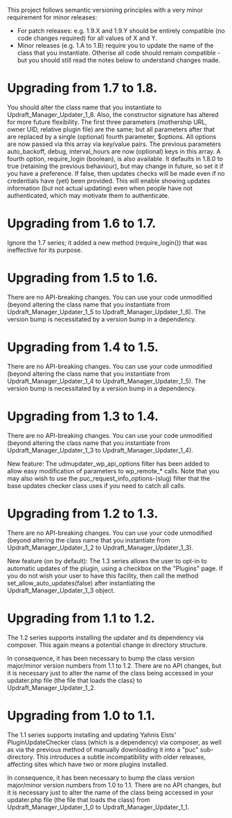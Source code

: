 This project follows semantic versioning principles with a very minor requirement for minor releases:

* For patch releases: e.g. 1.9.X and 1.9.Y should be entirely compatible (no code changes required) for all values of X and Y.
* Minor releases (e.g. 1.A to 1.B) require you to update the name of the class that you instantiate. Otherise all code should remain compatible - but you should still read the notes below to understand changes made.

# Upgrading from 1.7 to 1.8.

You should alter the class name that you instantiate to Updraft_Manager_Updater_1_8. Also, the constructor signature has altered for more future flexibility. The first three parameters (mothership URL, owner UID, relative plugin file) are the same; but all parameters after that are replaced by a single (optional) fourth parameter, $options. All options are now passed via this array via key/value pairs. The previous parameters auto_backoff, debug, interval_hours are now (optional) keys in this array. A fourth option, require_login (boolean), is also available. It defaults in 1.8.0 to true (retaining the previous behaviour), but may change in future, so set it if you have a preference. If false, then updates checks will be made even if no credentials have (yet) been provided. This will enable showing updates information (but not actual updating) even when people have not authenticated, which may motivate them to authenticate.

# Upgrading from 1.6 to 1.7.

Ignore the 1.7 series; it added a new method (require_login()) that was ineffective for its purpose.

# Upgrading from 1.5 to 1.6.

There are no API-breaking changes. You can use your code unmodified (beyond altering the class name that you instantiate from Updraft_Manager_Updater_1_5 to Updraft_Manager_Updater_1_6). The version bump is necessitated by a version bump in a dependency.

# Upgrading from 1.4 to 1.5.

There are no API-breaking changes. You can use your code unmodified (beyond altering the class name that you instantiate from Updraft_Manager_Updater_1_4 to Updraft_Manager_Updater_1_5). The version bump is necessitated by a version bump in a dependency.

# Upgrading from 1.3 to 1.4.

There are no API-breaking changes. You can use your code unmodified (beyond altering the class name that you instantiate from Updraft_Manager_Updater_1_3 to Updraft_Manager_Updater_1_4).

New feature: The udmupdater_wp_api_options filter has been added to allow easy modification of parameters to wp_remote_* calls. Note that you may also wish to use the puc_request_info_options-(slug) filter that the base updates checker class uses if you need to catch all calls.

# Upgrading from 1.2 to 1.3.

There are no API-breaking changes. You can use your code unmodified (beyond altering the class name that you instantiate from Updraft_Manager_Updater_1_2 to Updraft_Manager_Updater_1_3).

New feature (on by default): The 1.3 series allows the user to opt-in to automatic updates of the plugin, using a checkbox on the "Plugins" page. If you do not wish your user to have this facility, then call the method set_allow_auto_updates(false) after instantiating the Updraft_Manager_Updater_1_3 object.

# Upgrading from 1.1 to 1.2.

The 1.2 series supports installing the updater and its dependency via composer. This again means a potential change in directory structure.

In consequence, it has been necessary to bump the class version major/minor version numbers from 1.1 to 1.2. There are no API changes, but it is necessary just to alter the name of the class being accessed in your updater.php file (the file that loads the class) to Updraft_Manager_Updater_1_2.

# Upgrading from 1.0 to 1.1.

The 1.1 series supports installing and updating Yahnis Elsts' PluginUpdateChecker class (which is a dependency) via composer, as well as via the previous method of manually downloading it into a "puc" sub-directory. This introduces a subtle incompatibility with older releases, affecting sites which have two or more plugins installed.

In consequence, it has been necessary to bump the class version major/minor version numbers from 1.0 to 1.1. There are no API changes, but it is necessary just to alter the name of the class being accessed in your updater.php file (the file that loads the class) from Updraft_Manager_Updater_1_0 to Updraft_Manager_Updater_1_1.
